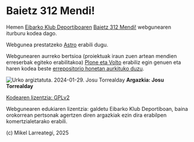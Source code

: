 # Baietz 312 Mendi!

Hemen [Eibarko Klub Deportiboaren](https://www.deporeibar.com/) [Baietz 312 Mendi!](https://312.deporeibar.com) webgunearen iturburu kodea dago.

Webgunea prestatzeko [Astro](https://astro.build) erabili dugu.

Webgunearen aurreko bertsioa (proiektuak iraun zuen artean mendien erreserbak egiteko erabilitakoa) [Plone eta Volto](https://plone.org) erabiliz egin genuen eta haren kodea beste [errepositorio honetan aurkituko duzu](https://github.com/codesyntax/deporeibar-baietz-312).

![Urko argiztatuta. 2024-01-29. Josu Torrealday](https://www.deporeibar.com/312/assets/josu-urko-image-400.jpeg)
**Argazkia: Josu Torrealday**

[Kodearen lizentzia: GPLv2](./LICENSE)

Webgunearen edukiaren lizentzia: galdetu Eibarko Klub Deportiboan, baina orokorrean pertsonak agertzen diren argazkiak ezin dira erabilpen komertzialetarako erabili.

(c) Mikel Larreategi, 2025
